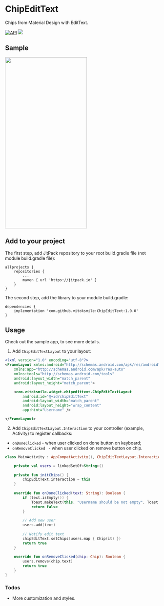 # ChipEditText

Chips from Material Design with EditText.

[![API](https://img.shields.io/badge/API-16%2B-brightgreen.svg?style=flat)](https://android-arsenal.com/api?level=16) [![](https://jitpack.io/v/vitoksmile/ChipEditText.svg)](https://jitpack.io/#vitoksmile/ChipEditText)

## Sample
<img src="https://github.com/vitoksmile/ChipEditText/blob/master/app/sample.gif?raw=true" width="268" height="560" />

## Add to your project
The first step, add JitPack repository to your root build.gradle file (not module build.gradle file):
```
allprojects {
	repositories {
		...
		maven { url 'https://jitpack.io' }
	}
}
```
The second step, add the library to your module build.gradle:
```
dependencies {
	implementation 'com.github.vitoksmile:ChipEditText:1.0.0'
}
```

## Usage
Check out the sample app, to see more details.

1) Add `ChipEditTextLayout` to your layout:
```xml
<?xml version="1.0" encoding="utf-8"?>
<FrameLayout xmlns:android="http://schemas.android.com/apk/res/android"
    xmlns:app="http://schemas.android.com/apk/res-auto"
    xmlns:tools="http://schemas.android.com/tools"
    android:layout_width="match_parent"
    android:layout_height="match_parent">

    <com.vitoksmile.widget.chipedittext.ChipEditTextLayout
        android:id="@+id/chipEditText"
        android:layout_width="match_parent"
        android:layout_height="wrap_content"
        app:hint="Username" />

</FrameLayout>
```

2) Add `ChipEditTextLayout.Interaction` to your controller (example, Activity) to register callbacks: 
- `onDoneClicked` - when user clicked on done button on keyboard;
- `onRemoveClicked ` - when user clicked on remove button on chip.
```Kotlin
class MainActivity : AppCompatActivity(), ChipEditTextLayout.Interaction {

	private val users = linkedSetOf<String>()
	
	private fun initChips() {
		chipEditText.interaction = this
	}
	
	override fun onDoneClicked(text: String): Boolean {
		if (text.isEmpty()) {
			Toast.makeText(this, "Username should be not empty", Toast.LENGTH_SHORT).show()
			return false
		}
		
		// Add new user
		users.add(text)
		
		// Notify edit text
		chipEditText.setChips(users.map { Chip(it) })
		return true
    }
	
	override fun onRemoveClicked(chip: Chip): Boolean {
		users.remove(chip.text)
		return true
	}
}
```

### Todos
- More customization and styles.